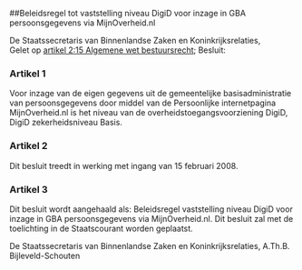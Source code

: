 <meta http-equiv='Content-Type' content='text/html; charset=utf-8' />

##Beleidsregel tot vaststelling niveau DigiD voor inzage in GBA persoonsgegevens via MijnOverheid.nl

De Staatssecretaris van Binnenlandse Zaken en Koninkrijksrelaties,  
Gelet op [artikel 2:15 Algemene wet bestuursrecht](../../../../../../../../../../../../wet/algemene/wet/bestuursrecht/BWBR0005537/README.md);
Besluit:    

### Artikel  1  

Voor inzage van de eigen gegevens uit de gemeentelijke basisadministratie van persoonsgegevens door middel van de Persoonlijke internetpagina MijnOverheid.nl is het niveau van de overheidstoegangsvoorziening DigiD, DigiD zekerheidsniveau Basis. 

### Artikel  2  

Dit besluit treedt in werking met ingang van 15 februari 2008. 

### Artikel  3  

Dit besluit wordt aangehaald als: Beleidsregel vaststelling niveau DigiD voor inzage in GBA persoonsgegevens via MijnOverheid.nl. 
Dit besluit zal met de toelichting in de Staatscourant worden geplaatst.  

De 
Staatssecretaris van Binnenlandse Zaken en Koninkrijksrelaties, 
A.Th.B. Bijleveld-Schouten     
